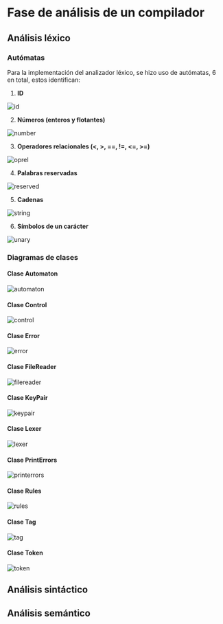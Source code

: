 # Fase de análisis de un compilador

## Análisis léxico

### Autómatas

Para la implementación del analizador léxico, se hizo uso de autómatas, 6 en total, estos identifican:

1. **ID**

![id](assets/id.png)

2. **Números (enteros y flotantes)**

![number](assets/number.png)

3. **Operadores relacionales (<, >, ==, !=, <=, >=)**

![oprel](assets/oprel.png)

4. **Palabras reservadas**

![reserved](assets/reserved.png)

5. **Cadenas**

![string](assets/string.png)

6. **Símbolos de un carácter**

![unary](assets/unary.png)

### Diagramas de clases

#### Clase Automaton 

![automaton](assets/uml/Automaton.png)


#### Clase Control 

![control](assets/uml/Control.png)


#### Clase Error 

![error](assets/uml/Error.png)


#### Clase FileReader 

![filereader](assets/uml/FileReader.png)


#### Clase KeyPair 

![keypair](assets/uml/KeyPair.png)


#### Clase Lexer 

![lexer](assets/uml/Lexer.png)


#### Clase PrintErrors 

![printerrors](assets/uml/PrintErrors.png)


#### Clase Rules 

![rules](assets/uml/Rules.png)


#### Clase Tag 

![tag](assets/uml/Tag.png)


#### Clase Token 

![token](assets/uml/Token.png)


## Análisis sintáctico

## Análisis semántico
